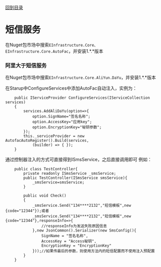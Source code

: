 <a href="https://github.com/zhenlei520/System.Extension.Core.Doc/blob/1.0/README.md">回到目录</a>

# 短信服务 #

在Nuget包市场中搜索`EInfrastructure.Core、EInfrastructure.Core.AutoFac`，并安装1.*.*版本

### 阿里大于短信服务 ###
在Nuget包市场中搜索`EInfrastructure.Core.AliYun.DaYu`，并安装1.*.*版本

在Starup中ConfigureServices中添加AutoFac自动注入，实例为：  
    
		public IServiceProvider ConfigureServices(IServiceCollection services)
		{
			services.AddAliDaYu(option=>{
				option.SignName="签名名称";
				option.AccessKey="应用key";
				option.EncryptionKey="秘钥参数";
			});
			this._serviceProvider = new AutofacAutoRegister().Build(services,
                (builder) => { });
		}

通过控制器注入的方式可直接得到ISmsService，之后直接调用即可
例如：

		public class TestController{
			private readonly ISmsService _smsService;
			public TestController(ISmsService smsService){
				_smsService=smsService;
			}

			public void Check()
			{
				_smsService.Send("134****2132","短信模板",new {code="12344"});或者
				_smsService.Send("134****2132","短信模板",new {code="12344"},responseInfo=>{
					//responseInfo为发送失败原因信息
				},new JsonCommon().Serializer(new SmsConfig(){
					SignName = "签名名称",
	                AccessKey = "Access秘钥",
	                EncryptionKey = "EncryptionKey"
				}));//如果传最后的参数，则使用方法内的短信配置而不使用注入预配置
			}
		} 